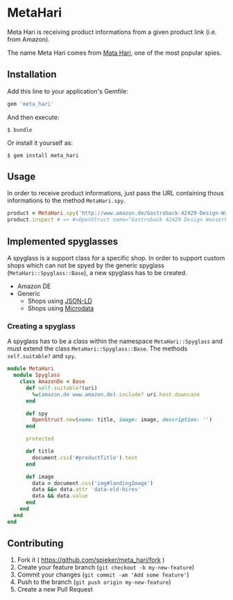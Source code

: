 # MetaHari

Meta Hari is receiving product informations from a given product link
(i.e. from Amazon).

The name Meta Hari comes from
[Mata Hari](https://en.wikipedia.org/wiki/Mata_Hari), one of the most
popular spies.

## Installation

Add this line to your application's Gemfile:

```ruby
gem 'meta_hari'
```

And then execute:

    $ bundle

Or install it yourself as:

    $ gem install meta_hari

## Usage

In order to receive product informations, just pass the URL containing
thous informations to the method `MetaHari.spy`.

```ruby
product = MetaHari.spy('http://www.amazon.de/Gastroback-42429-Design-Wasserkocher-Advanced/dp/B000LQXC2Q/ref=sr_1_1')
product.inspect # => #<OpenStruct name="Gastroback 42429 Design Wasserkocher Advanced Pro", image="http://ecx.images-amazon.com/images/I/814Yl6mxLsL._SL1500_.jpg", description="">
```

## Implemented spyglasses

A spyglass is a support class for a specific shop. In order to support
custom shops which can not be spyed by the generic spyglass
(`MetaHari::Spyglass::Base`), a new spyglass has to be created.

* Amazon DE
* Generic
  * Shops using [JSON-LD](https://developers.google.com/structured-data/rich-snippets/products)
  * Shops using [Microdata](https://developers.google.com/structured-data/rich-snippets/products)

### Creating a spyglass

A spyglass has to be a class within the namespace `MetaHari::Spyglass`
and must extend the class `MetaHari::Spyglass::Base`. The methods
`self.suitable?` and `spy`.

```ruby
module MetaHari
  module Spyglass
    class AmazonDe < Base
      def self.suitable?(uri)
        %w(amazon.de www.amazon.de).include? uri.host.downcase
      end

      def spy
        OpenStruct.new(name: title, image: image, description: '')
      end

      protected

      def title
        document.css('#productTitle').text
      end

      def image
        data = document.css('img#landingImage')
        data &&= data.attr 'data-old-hires'
        data && data.value
      end
    end
  end
end
```

## Contributing

1. Fork it ( https://github.com/spieker/meta_hari/fork )
2. Create your feature branch (`git checkout -b my-new-feature`)
3. Commit your changes (`git commit -am 'Add some feature'`)
4. Push to the branch (`git push origin my-new-feature`)
5. Create a new Pull Request
